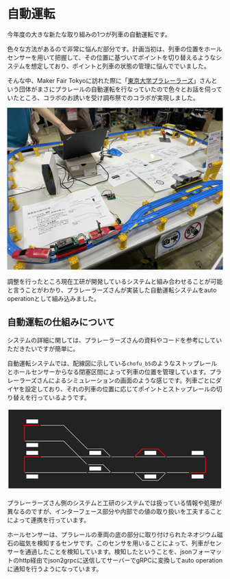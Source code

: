 # 自動運転

今年度の大きな新たな取り組みの1つが列車の自動運転です。

色々な方法があるので非常に悩んだ部分です。計画当初は、列車の位置をホールセンサーを用いて把握して、その位置に基づいてポイントを切り替えるようなシステムを想定しており、ポイントと列車の状態の管理に悩んででいました。

そんな中、Maker Fair Tokyoに訪れた際に「[東京大学プラレーラーズ](https://plarailers.com/)」さんという団体がまさにプラレールの自動運転を行なっていたので色々とお話を伺っていたところ、コラボのお誘いを受け調布祭でのコラボが実現しました。

![MFT](./img/mft.jpeg)

調整を行ったところ現在工研が開発しているシステムと組み合わせることが可能と言うことがわかり、プラレーラーズさんが実装した自動運転システムをauto operationとして組み込みました。

## 自動運転の仕組みについて

システムの詳細に関しては、プラレーラーズさんの資料やコードを参考にしていただきたいですが簡単に。

自動運転システムでは、配線図に示している`chofu_b5`のようなストップレールとホールセンサーからなる閉塞区間によって列車の位置を管理しています。プラレーラーズさんによるシミュレーションの画面のような感じです。列車ごとにダイヤを設定しており、それの列車の位置に応じてポイントとストップレールの切り替えを行っているようです。

![シミュレーション](./img/simulration.jpeg)

プラレーラーズさん側のシステムと工研のシステムでは扱っている情報や処理が異なるのですが、インターフェース部分や内部での値の取り扱いを工夫することによって連携を行っています。

ホールセンサーは、プラレールの車両の底の部分に取り付けられたネオジウム磁石の磁気を検知するセンサです。このセンサを用いることによって、列車がセンサーを通過したことを検知しています。検知したということを、jsonフォーマットのhttp経由でjson2grpcに送信してサーバーでgRPCに変換してauto operationに通知を行うようになっています。